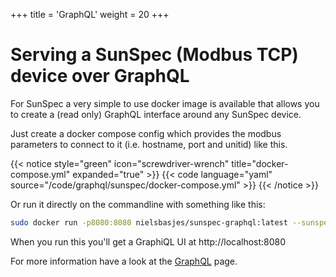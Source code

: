 +++
title = 'GraphQL'
weight = 20
+++
# Serving a SunSpec (Modbus TCP) device over GraphQL
For SunSpec a very simple to use docker image is available that allows you to create a (read only) GraphQL interface around any SunSpec device.

Just create a docker compose config which provides the modbus parameters to connect to it (i.e. hostname, port and unitid) like this.

{{< notice style="green" icon="screwdriver-wrench" title="docker-compose.yml" expanded="true" >}}
{{< code language="yaml" source="/code/graphql/sunspec/docker-compose.yml" >}}
{{< /notice >}}

Or run it directly on the commandline with something like this:
```bash
sudo docker run -p8080:8080 nielsbasjes/sunspec-graphql:latest --sunspec.host=sunspec.iot.basjes.nl  --sunspec.port=502  --sunspec.unit=126
```

When you run this you'll get a GraphiQL UI at http://localhost:8080

For more information have a look at the [GraphQL](/graphql) page.